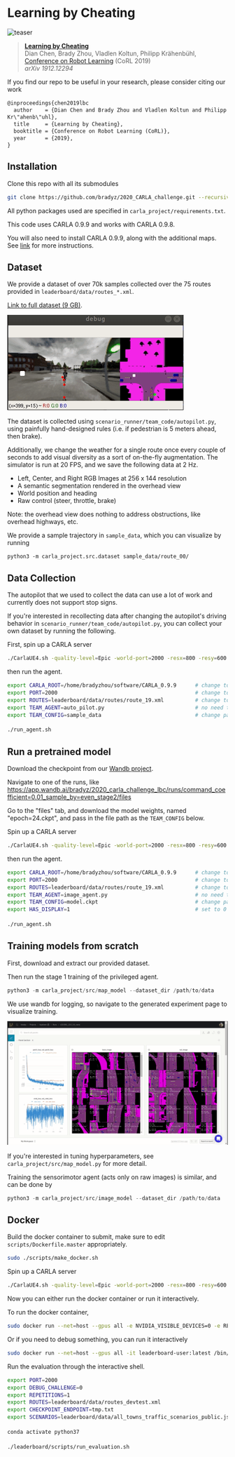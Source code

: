 # Learning by Cheating

![teaser](https://github.com/dianchen96/LearningByCheating/blob/release-0.9.6/figs/fig1.png "Pipeline")
> [**Learning by Cheating**](https://arxiv.org/abs/1912.12294)    
> Dian Chen, Brady Zhou, Vladlen Koltun, Philipp Kr&auml;henb&uuml;hl,        
> [Conference on Robot Learning](https://www.robot-learning.org) (CoRL 2019)      
> _arXiv 1912.12294_

If you find our repo to be useful in your research, please consider citing our work
```
@inproceedings{chen2019lbc
  author    = {Dian Chen and Brady Zhou and Vladlen Koltun and Philipp Kr\"ahenb\"uhl},
  title     = {Learning by Cheating},
  booktitle = {Conference on Robot Learning (CoRL)},
  year      = {2019},
}
```

## Installation

Clone this repo with all its submodules

```bash
git clone https://github.com/bradyz/2020_CARLA_challenge.git --recursive
```

All python packages used are specified in `carla_project/requirements.txt`.

This code uses CARLA 0.9.9 and works with CARLA 0.9.8.

You will also need to install CARLA 0.9.9, along with the additional maps.
See [link](https://github.com/carla-simulator/carla/releases/tag/0.9.9) for more instructions.

## Dataset

We provide a dataset of over 70k samples collected over the 75 routes provided in `leaderboard/data/routes_*.xml`.

[Link to full dataset (9 GB)](https://drive.google.com/file/d/1dwt9_EvXB1a6ihlMVMyYx0Bw0mN27SLy/view?usp=sharing).

![sample](assets/sample_route.gif)

The dataset is collected using `scenario_runner/team_code/autopilot.py`, using painfully hand-designed rules (i.e. if pedestrian is 5 meters ahead, then brake).

Additionally, we change the weather for a single route once every couple of seconds to add visual diversity as a sort of on-the-fly augmentation.
The simulator is run at 20 FPS, and we save the following data at 2 Hz.

* Left, Center, and Right RGB Images at 256 x 144 resolution
* A semantic segmentation rendered in the overhead view
* World position and heading
* Raw control (steer, throttle, brake)

Note: the overhead view does nothing to address obstructions, like overhead highways, etc.

We provide a sample trajectory in `sample_data`, which you can visualize by running

```
python3 -m carla_project.src.dataset sample_data/route_00/
```

## Data Collection

The autopilot that we used to collect the data can use a lot of work and currently does not support stop signs.

If you're interested in recollecting data after changing the autopilot's driving behavior in `scenario_runner/team_code/autopilot.py`, you can collect your own dataset by running the following.

First, spin up a CARLA server

```bash
./CarlaUE4.sh -quality-level=Epic -world-port=2000 -resx=800 -resy=600 -opengl
```

then run the agent.

```bash
export CARLA_ROOT=/home/bradyzhou/software/CARLA_0.9.9      # change to where you installed CARLA
export PORT=2000                                            # change to port that CARLA is running on
export ROUTES=leaderboard/data/routes/route_19.xml          # change to desired route
export TEAM_AGENT=auto_pilot.py                             # no need to change
export TEAM_CONFIG=sample_data                              # change path to save data

./run_agent.sh
```

## Run a pretrained model

Download the checkpoint from our [Wandb project](https://app.wandb.ai/bradyz/2020_carla_challenge_lbc).

Navigate to one of the runs, like https://app.wandb.ai/bradyz/2020_carla_challenge_lbc/runs/command_coefficient=0.01_sample_by=even_stage2/files

Go to the "files" tab, and download the model weights, named "epoch=24.ckpt", and pass in the file path as the `TEAM_CONFIG` below.

Spin up a CARLA server

```bash
./CarlaUE4.sh -quality-level=Epic -world-port=2000 -resx=800 -resy=600 -opengl
```

then run the agent.

```bash
export CARLA_ROOT=/home/bradyzhou/software/CARLA_0.9.9      # change to where you installed CARLA
export PORT=2000                                            # change to port that CARLA is running on
export ROUTES=leaderboard/data/routes/route_19.xml          # change to desired route
export TEAM_AGENT=image_agent.py                            # no need to change
export TEAM_CONFIG=model.ckpt                               # change path to checkpoint
export HAS_DISPLAY=1                                        # set to 0 if you don't want a debug window

./run_agent.sh
```

## Training models from scratch

First, download and extract our provided dataset.

Then run the stage 1 training of the privileged agent.

```python
python3 -m carla_project/src/map_model --dataset_dir /path/to/data
```

We use wandb for logging, so navigate to the generated experiment page to visualize training.

![sample](assets/stage_1.gif)

If you're interested in tuning hyperparameters, see `carla_project/src/map_model.py` for more detail.

Training the sensorimotor agent (acts only on raw images) is similar, and can be done by

```python
python3 -m carla_project/src/image_model --dataset_dir /path/to/data
```

## Docker

Build the docker container to submit, make sure to edit `scripts/Dockerfile.master` appropriately.

```bash
sudo ./scripts/make_docker.sh
```

Spin up a CARLA server

```bash
./CarlaUE4.sh -quality-level=Epic -world-port=2000 -resx=800 -resy=600 -opengl
```

Now you can either run the docker container or run it interactively.

To run the docker container,

```bash
sudo docker run --net=host --gpus all -e NVIDIA_VISIBLE_DEVICES=0 -e REPETITIONS=1 -e DEBUG_CHALLENGE=0 -e PORT=2000 -e ROUTES=leaderboard/data/routes_devtest.xml -e CHECKPOINT_ENDPOINT=tmp.txt -e SCENARIOS=leaderboard/data/all_towns_traffic_scenarios_public.json leaderboard-user:latest ./leaderboard/scripts/run_evaluation.sh
```

Or if you need to debug something, you can run it interactively

```bash
sudo docker run --net=host --gpus all -it leaderboard-user:latest /bin/bash
```

Run the evaluation through the interactive shell.

```bash
export PORT=2000
export DEBUG_CHALLENGE=0
export REPETITIONS=1
export ROUTES=leaderboard/data/routes_devtest.xml
export CHECKPOINT_ENDPOINT=tmp.txt
export SCENARIOS=leaderboard/data/all_towns_traffic_scenarios_public.json

conda activate python37

./leaderboard/scripts/run_evaluation.sh
```
